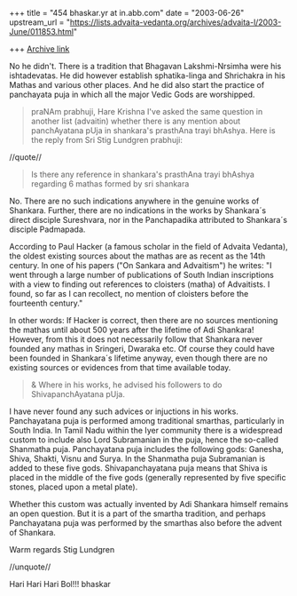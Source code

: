 +++
title = "454 bhaskar.yr at in.abb.com"
date = "2003-06-26"
upstream_url = "https://lists.advaita-vedanta.org/archives/advaita-l/2003-June/011853.html"

+++
[Archive link](https://lists.advaita-vedanta.org/archives/advaita-l/2003-June/011853.html)


No he didn't.  There is a tradition that Bhagavan Lakshmi-Nrsimha were his
ishtadevatas.  He did however establish sphatika-linga and Shrichakra in
his Mathas and various other places.  And he did also start the practice
of panchayata puja in which all the major Vedic Gods are worshipped.

>  praNAm prabhuji, Hare Krishna
>  I've asked the same question in another list (advaitin) whether there is
any mention about panchAyatana pUja in shankara's prasthAna trayi bhAshya.
Here is the reply from Sri Stig Lundgren prabhuji:


//quote//
> Is there any reference in shankara's prasthAna trayi bhAshya regarding 6
mathas formed by sri shankara

No. There are no such indications anywhere in the genuine works of
Shankara. Further, there are no indications in the works by Shankara´s
direct disciple Sureshvara, nor in the Panchapadika attributed to
Shankara´s disciple Padmapada.

According to Paul Hacker (a famous scholar in the field of Advaita
Vedanta), the oldest existing sources about the mathas are as recent as the
14th century. In one of his papers ("On Sankara and Advaitism") he writes:
"I went through a large number of publications of South Indian inscriptions
with a view to finding out references to cloisters (matha) of Advaitists. I
found, so far as I can recollect, no mention of cloisters before the
fourteenth century."

In other words:  If Hacker is correct, then there are no sources mentioning
the mathas until about 500 years after the lifetime of Adi Shankara!
However, from this it does not necessarily follow that Shankara never
founded any mathas in Sringeri, Dwaraka etc. Of course they could have been
founded in Shankara´s lifetime anyway, even though there are no existing
sources or evidences from that time available today.

> & Where in his works, he advised his followers  to do ShivapanchAyatana
pUja.

I have never found any such advices or injuctions in his works.
Panchayatana puja is performed among traditional smarthas, particularly in
South India. In Tamil Nadu within the Iyer community there is a widespread
custom to include also Lord Subramanian in the puja, hence the so-called
Shanmatha puja. Panchayatana puja includes the following gods: Ganesha,
Shiva, Shakti, Visnu and Surya. In the Shanmatha puja Subramanian is added
to these five gods. Shivapanchayatana puja means that Shiva is placed in
the middle of the five gods (generally represented by five specific stones,
placed upon a metal plate).

Whether this custom was actually invented by Adi Shankara himself remains
an open question. But it is a part of the smartha tradition, and perhaps
Panchayatana puja was performed by the smarthas also before the advent of
Shankara.

Warm regards
Stig Lundgren

//unquote//

Hari Hari Hari Bol!!!
bhaskar


